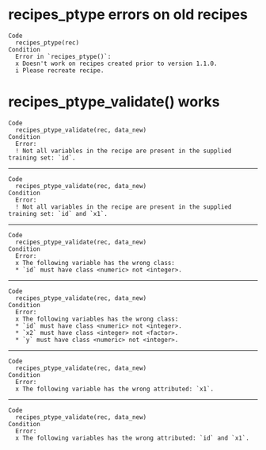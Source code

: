 # recipes_ptype errors on old recipes

    Code
      recipes_ptype(rec)
    Condition
      Error in `recipes_ptype()`:
      x Doesn't work on recipes created prior to version 1.1.0.
      i Please recreate recipe.

# recipes_ptype_validate() works

    Code
      recipes_ptype_validate(rec, data_new)
    Condition
      Error:
      ! Not all variables in the recipe are present in the supplied training set: `id`.

---

    Code
      recipes_ptype_validate(rec, data_new)
    Condition
      Error:
      ! Not all variables in the recipe are present in the supplied training set: `id` and `x1`.

---

    Code
      recipes_ptype_validate(rec, data_new)
    Condition
      Error:
      x The following variable has the wrong class:
      * `id` must have class <numeric> not <integer>.

---

    Code
      recipes_ptype_validate(rec, data_new)
    Condition
      Error:
      x The following variables has the wrong class:
      * `id` must have class <numeric> not <integer>.
      * `x2` must have class <integer> not <factor>.
      * `y` must have class <numeric> not <integer>.

---

    Code
      recipes_ptype_validate(rec, data_new)
    Condition
      Error:
      x The following variable has the wrong attributed: `x1`.

---

    Code
      recipes_ptype_validate(rec, data_new)
    Condition
      Error:
      x The following variables has the wrong attributed: `id` and `x1`.


